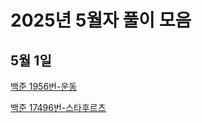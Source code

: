 # 2025년 5월자 풀이 모음

## 5월 1일

[백준 1956번-운동](20250501/백준%201956번-운동.md)

[백준 17496번-스타후르츠](20250502/백준%2017496번-스타후르츠.md)
